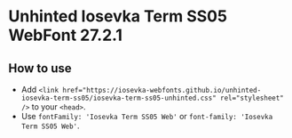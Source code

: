 # Unhinted Iosevka Term SS05 WebFont 27.2.1

## How to use

- Add `<link href="https://iosevka-webfonts.github.io/unhinted-iosevka-term-ss05/iosevka-term-ss05-unhinted.css" rel="stylesheet" />` to your `<head>`.
- Use `fontFamily: 'Iosevka Term SS05 Web'` or `font-family: 'Iosevka Term SS05 Web'`.
